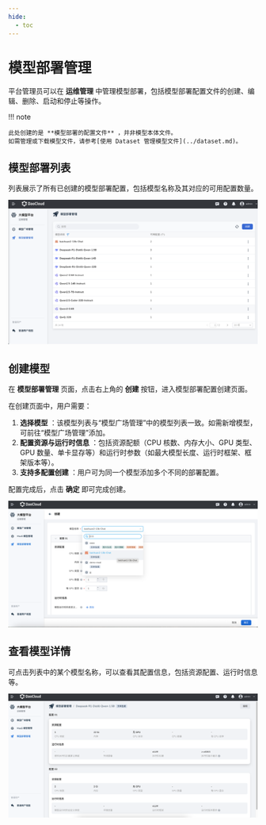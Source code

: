 ```yaml
---
hide:
  - toc
---
```


# 模型部署管理

平台管理员可以在 **运维管理** 中管理模型部署，包括模型部署配置文件的创建、编辑、删除、启动和停止等操作。

!!! note

    此处创建的是 **模型部署的配置文件** ，并非模型本体文件。
    如需管理或下载模型文件，请参考[使用 Dataset 管理模型文件](../dataset.md)。

## 模型部署列表

列表展示了所有已创建的模型部署配置，包括模型名称及其对应的可用配置数量。

![模型部署管理列表](images/list.png)

## 创建模型

在 **模型部署管理** 页面，点击右上角的 **创建** 按钮，进入模型部署配置创建页面。

在创建页面中，用户需要：

1. **选择模型** ：该模型列表与“模型广场管理”中的模型列表一致。如需新增模型，可前往“模型广场管理”添加。
2. **配置资源与运行时信息** ：包括资源配额（CPU 核数、内存大小、GPU 类型、GPU 数量、单卡显存等）和运行时参数（如最大模型长度、运行时框架、框架版本等）。
3. **支持多配置创建** ：用户可为同一个模型添加多个不同的部署配置。

配置完成后，点击 **确定** 即可完成创建。

![模型部署管理模型选择](images/select.png)

## 查看模型详情

可点击列表中的某个模型名称，可以查看其配置信息，包括资源配置、运行时信息等。

![模型部署管理详情](images/xiangqing.png)
